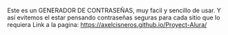 Este es un GENERADOR DE CONTRASEÑAS, muy facil y sencillo de usar.
Y así evitemos el estar pensando contraseñas seguras para cada sitio que lo requiera
Link a la pagina: https://axelcisneros.github.io/Proyect-Alura/
